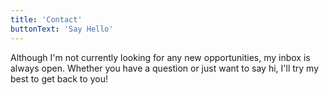 ```yaml
---
title: 'Contact'
buttonText: 'Say Hello'
---
```


Although I'm not currently looking for any new opportunities, my inbox is always open. Whether you have a question or just want to say hi, I'll try my best to get back to you!
